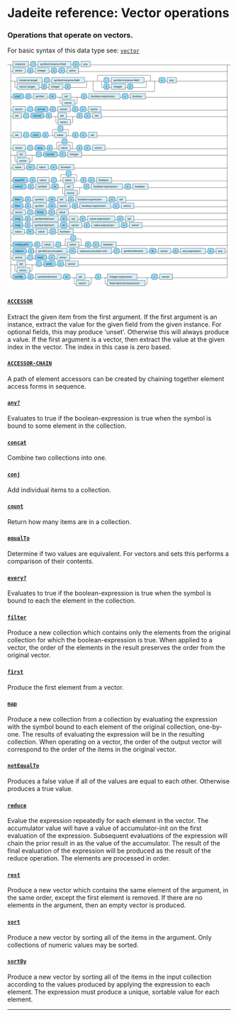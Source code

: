 <!---
  This markdown file was generated. Do not edit.
  -->

# Jadeite reference: Vector operations

### <a name="vector-op"></a>Operations that operate on vectors.

For basic syntax of this data type see: [`vector`](jadeite-basic-syntax-reference.md#vector)

!["vector-op"](./halite-bnf-diagrams/vector-op-j.svg)

#### [`ACCESSOR`](jadeite-full-reference.md#ACCESSOR)

Extract the given item from the first argument. If the first argument is an instance, extract the value for the given field from the given instance. For optional fields, this may produce 'unset'. Otherwise this will always produce a value. If the first argument is a vector, then extract the value at the given index in the vector. The index in this case is zero based.

#### [`ACCESSOR-CHAIN`](jadeite-full-reference.md#ACCESSOR-CHAIN)

A path of element accessors can be created by chaining together element access forms in sequence.

#### [`any?`](jadeite-full-reference.md#any_Q)

Evaluates to true if the boolean-expression is true when the symbol is bound to some element in the collection.

#### [`concat`](jadeite-full-reference.md#concat)

Combine two collections into one.

#### [`conj`](jadeite-full-reference.md#conj)

Add individual items to a collection.

#### [`count`](jadeite-full-reference.md#count)

Return how many items are in a collection.

#### [`equalTo`](jadeite-full-reference.md#equalTo)

Determine if two values are equivalent. For vectors and sets this performs a comparison of their contents.

#### [`every?`](jadeite-full-reference.md#every_Q)

Evaluates to true if the boolean-expression is true when the symbol is bound to each the element in the collection.

#### [`filter`](jadeite-full-reference.md#filter)

Produce a new collection which contains only the elements from the original collection for which the boolean-expression is true. When applied to a vector, the order of the elements in the result preserves the order from the original vector.

#### [`first`](jadeite-full-reference.md#first)

Produce the first element from a vector.

#### [`map`](jadeite-full-reference.md#map)

Produce a new collection from a collection by evaluating the expression with the symbol bound to each element of the original collection, one-by-one. The results of evaluating the expression will be in the resulting collection. When operating on a vector, the order of the output vector will correspond to the order of the items in the original vector.

#### [`notEqualTo`](jadeite-full-reference.md#notEqualTo)

Produces a false value if all of the values are equal to each other. Otherwise produces a true value.

#### [`reduce`](jadeite-full-reference.md#reduce)

Evalue the expression repeatedly for each element in the vector. The accumulator value will have a value of accumulator-init on the first evaluation of the expression. Subsequent evaluations of the expression will chain the prior result in as the value of the accumulator. The result of the final evaluation of the expression will be produced as the result of the reduce operation. The elements are processed in order.

#### [`rest`](jadeite-full-reference.md#rest)

Produce a new vector which contains the same element of the argument, in the same order, except the first element is removed. If there are no elements in the argument, then an empty vector is produced.

#### [`sort`](jadeite-full-reference.md#sort)

Produce a new vector by sorting all of the items in the argument. Only collections of numeric values may be sorted.

#### [`sortBy`](jadeite-full-reference.md#sortBy)

Produce a new vector by sorting all of the items in the input collection according to the values produced by applying the expression to each element. The expression must produce a unique, sortable value for each element.

---
